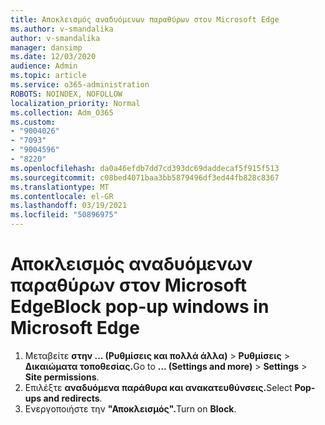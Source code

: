 ```yaml
---
title: Αποκλεισμός αναδυόμενων παραθύρων στον Microsoft Edge
ms.author: v-smandalika
author: v-smandalika
manager: dansimp
ms.date: 12/03/2020
audience: Admin
ms.topic: article
ms.service: o365-administration
ROBOTS: NOINDEX, NOFOLLOW
localization_priority: Normal
ms.collection: Adm_O365
ms.custom:
- "9004026"
- "7093"
- "9004596"
- "8220"
ms.openlocfilehash: da0a46efdb7dd7cd393dc69daddecaf5f915f513
ms.sourcegitcommit: c08bed4071baa3bb5879496df3ed44fb828c8367
ms.translationtype: MT
ms.contentlocale: el-GR
ms.lasthandoff: 03/19/2021
ms.locfileid: "50896975"
---
```

# <a name="block-pop-up-windows-in-microsoft-edge"></a><span data-ttu-id="5a6fb-102">Αποκλεισμός αναδυόμενων παραθύρων στον Microsoft Edge</span><span class="sxs-lookup"><span data-stu-id="5a6fb-102">Block pop-up windows in Microsoft Edge</span></span>

1. <span data-ttu-id="5a6fb-103">Μεταβείτε **στην ... (Ρυθμίσεις και πολλά άλλα)**  >  **Ρυθμίσεις**  >  **Δικαιώματα τοποθεσίας.**</span><span class="sxs-lookup"><span data-stu-id="5a6fb-103">Go to **... (Settings and more)** > **Settings** > **Site permissions**.</span></span>
2. <span data-ttu-id="5a6fb-104">Επιλέξτε **αναδυόμενα παράθυρα και ανακατευθύνσεις.**</span><span class="sxs-lookup"><span data-stu-id="5a6fb-104">Select **Pop-ups and redirects**.</span></span>
3. <span data-ttu-id="5a6fb-105">Ενεργοποιήστε την **"Αποκλεισμός".**</span><span class="sxs-lookup"><span data-stu-id="5a6fb-105">Turn on **Block**.</span></span>
